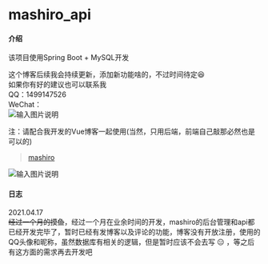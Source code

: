 # mashiro_api

#### 介绍

该项目使用Spring Boot + MySQL开发

这个博客后续我会持续更新，添加新功能啥的，不过时间待定:satisfied:<br/>
如果你有好的建议也可以联系我<br/>
QQ：1499147526<br/>
WeChat：<br/>
![输入图片说明](https://xiamo.oss-accelerate.aliyuncs.com/xiamo_avatar/2021041714232801394300.png "在这里输入图片标题")

注：请配合我开发的Vue博客一起使用(当然，只用后端，前端自己敲那必然也是可以的)

> [mashiro](https://gitee.com/xm17906193/mashiro)

![输入图片说明](https://xiamo.oss-accelerate.aliyuncs.com/xiamo_avatar/2021041515212375250358.png "在这里输入图片标题")

#### 日志

2021.04.17<br/>
~~经过一个月的摸鱼~~，经过一个月在业余时间的开发，mashiro的后台管理和api都已经开发完毕了，暂时已经有发博客以及评论的功能，博客没有开放注册，使用的QQ头像和昵称，虽然数据库有相关的逻辑，但是暂时应该不会去写 :expressionless: ，等之后有这方面的需求再去开发吧<br/>